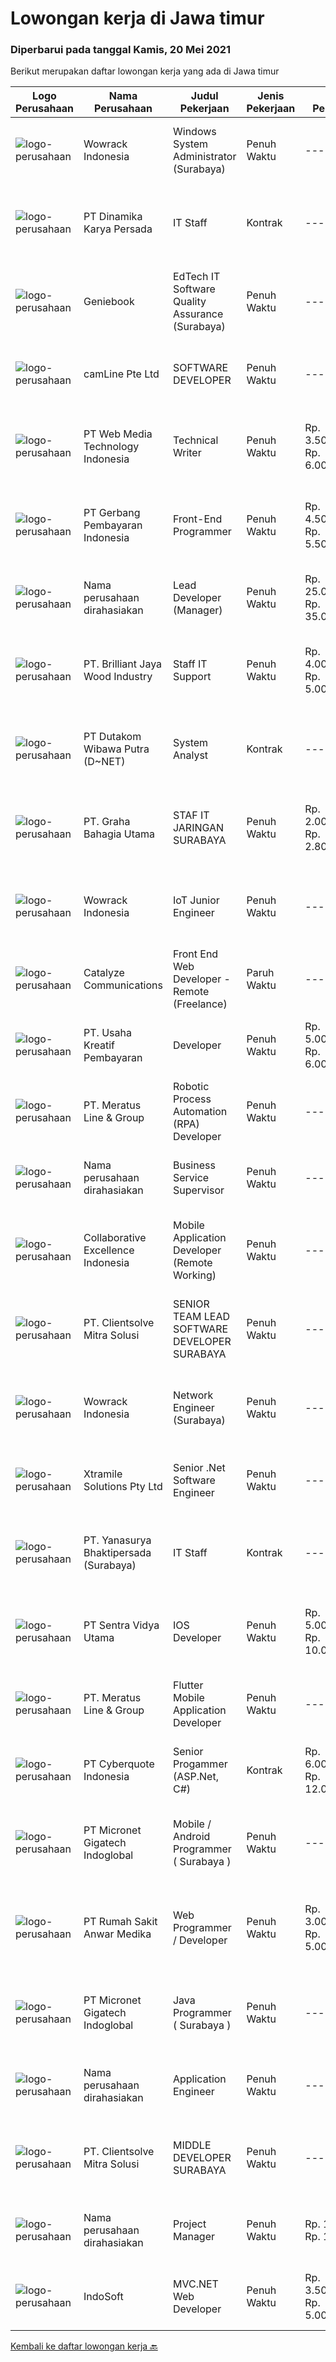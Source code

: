 
  # Lowongan kerja di Jawa timur

  ### Diperbarui pada tanggal Kamis, 20 Mei 2021

  Berikut merupakan daftar lowongan kerja yang ada di Jawa timur

  |Logo Perusahaan | Nama Perusahaan | Judul Pekerjaan | Jenis Pekerjaan | Gaji Pekerjaan | Lokasi | Deskripsi | Tanggal diunggah | Pranala |
  | -------------- | --------------- | --------------- | --------- | --------- | -------------- | ------- | ----------- | ----------- |
  |![logo-perusahaan](https://image-service-cdn.seek.com.au/d075fc91208a31c23e7df3eb10274258436fafe8/ee4dce1061f3f616224767ad58cb2fc751b8d2dc)|Wowrack Indonesia|Windows System Administrator (Surabaya)|Penuh Waktu|---|Surabaya|Responsibilities:      Assist in overseeing trouble ticket queues and resolve issues that our Tier1 support team is unable to resolve. Create and...|Kamis, 20 Mei 2021|https://www.jobstreet.co.id/id/job/windows-system-administrator-surabaya-3533568?token=0~771219d0-a977-4bdf-bc01-ef84b055d722&sectionRank=1&jobId=jobstreet-id-job-3533568|
|![logo-perusahaan](https://image-service-cdn.seek.com.au/96d7ecaedab15c3be741e78f1bcb116f199eeabc/ee4dce1061f3f616224767ad58cb2fc751b8d2dc)|PT Dinamika Karya Persada|IT Staff|Kontrak|---|Pasuruan|Bertanggung jawab atas operasional yang terkait dengan IT untuk menunjang aktifitas kerja di perusahaan serta pengembangan website, aplikasi dan...|Rabu, 19 Mei 2021|https://www.jobstreet.co.id/id/job/it-staff-3533190?token=0~771219d0-a977-4bdf-bc01-ef84b055d722&sectionRank=2&jobId=jobstreet-id-job-3533190|
|![logo-perusahaan](https://image-service-cdn.seek.com.au/36ca9d65c4cc7a0e131fbde1100e1a5259898cc6/ee4dce1061f3f616224767ad58cb2fc751b8d2dc)|Geniebook|EdTech IT Software Quality Assurance (Surabaya)|Penuh Waktu|---|Surabaya|Expanding exponentially across South East Asia, Geniebook is on the lookout for global talents to create an impact with our team. We offer many...|Rabu, 19 Mei 2021|https://www.jobstreet.co.id/id/job/edtech-it-software-quality-assurance-surabaya-8519902/origin/sg?token=0~771219d0-a977-4bdf-bc01-ef84b055d722&sectionRank=3&jobId=jobstreet-sg-job-8519902|
|![logo-perusahaan](https://image-service-cdn.seek.com.au/19b64dc0cc941a960602e28f7d4304abd327b95c/ee4dce1061f3f616224767ad58cb2fc751b8d2dc)|camLine  Pte Ltd|SOFTWARE DEVELOPER|Penuh Waktu|---|Surabaya|Currently is work-from-home arrangement until further noticeJob Description : Involve in the entire development cycle from requirements analysis to...|Rabu, 19 Mei 2021|https://www.jobstreet.co.id/id/job/software-developer-3532961?token=0~771219d0-a977-4bdf-bc01-ef84b055d722&sectionRank=4&jobId=jobstreet-id-job-3532961|
|![logo-perusahaan](https://image-service-cdn.seek.com.au/2e906732392d6cfad85fb17ce0e2fbf025fe95da/ee4dce1061f3f616224767ad58cb2fc751b8d2dc)|PT Web Media Technology Indonesia|Technical Writer|Penuh Waktu|Rp. 3.500.000-Rp. 6.000.000|Surabaya|Niagahoster is a tech company based in Yogyakarta that provides web-hosting services. With a team full of marketing professionals we are looking for a...|Rabu, 19 Mei 2021|https://www.jobstreet.co.id/id/job/technical-writer-3532816?token=0~771219d0-a977-4bdf-bc01-ef84b055d722&sectionRank=5&jobId=jobstreet-id-job-3532816|
|![logo-perusahaan](https://image-service-cdn.seek.com.au/a9edba7ce79c8673e1e03bc4dae8d52d2d12d887/ee4dce1061f3f616224767ad58cb2fc751b8d2dc)|PT Gerbang Pembayaran Indonesia|Front-End Programmer|Penuh Waktu|Rp. 4.500.000-Rp. 5.500.000|Surabaya|Grup perusahaan kami membutuhkan karyawan pada posisi Staf Front-End Programmer.Kualifikasi: Pendidikan minimal D3 Komputer atau bidang sejenisnya...|Rabu, 19 Mei 2021|https://www.jobstreet.co.id/id/job/front-end-programmer-3518807?token=0~771219d0-a977-4bdf-bc01-ef84b055d722&sectionRank=6&jobId=jobstreet-id-job-3518807|
|![logo-perusahaan](https://us.123rf.com/450wm/pavelstasevich/pavelstasevich1811/pavelstasevich181101027/112815900-stock-vector-no-image-available-icon-flat-vector.jpg?ver=6)|Nama perusahaan dirahasiakan|Lead Developer (Manager)|Penuh Waktu|Rp. 25.000.000-Rp. 35.000.000|Jawa Timur|Ensure that the team continues to deliver high-quality results that satisfy clients' and partners' web technology needs. Foster a culture of...|Rabu, 19 Mei 2021|https://www.jobstreet.co.id/id/job/lead-developer-manager-3533160?token=0~771219d0-a977-4bdf-bc01-ef84b055d722&sectionRank=7&jobId=jobstreet-id-job-3533160|
|![logo-perusahaan](https://image-service-cdn.seek.com.au/f0aff997b03ef300c2b6fe93b394f69c3677fa06/ee4dce1061f3f616224767ad58cb2fc751b8d2dc)|PT. Brilliant Jaya Wood Industry|Staff IT Support|Penuh Waktu|Rp. 4.000.000-Rp. 5.000.000|Gresik|1. Maintenance mikrotik router, fiber optik kabel, access point, dan perangkat networking instruments lainnya.2. Maintenance web server dan mail...|Senin, 17 Mei 2021|https://www.jobstreet.co.id/id/job/staff-it-support-3530473?token=0~771219d0-a977-4bdf-bc01-ef84b055d722&sectionRank=8&jobId=jobstreet-id-job-3530473|
|![logo-perusahaan](https://image-service-cdn.seek.com.au/d62de07886a543c50079c8872641dc034793da4b/ee4dce1061f3f616224767ad58cb2fc751b8d2dc)|PT Dutakom Wibawa Putra (D~NET)|System Analyst|Kontrak|---|Surabaya|Memiliki latar belakang pendidikan bidang Teknologi Informasi, Sistem Informasi / Serumpun Memiliki pengalaman melaksanakan minimum 3 (tiga) siklus...|Rabu, 19 Mei 2021|https://www.jobstreet.co.id/id/job/system-analyst-3532460?token=0~771219d0-a977-4bdf-bc01-ef84b055d722&sectionRank=9&jobId=jobstreet-id-job-3532460|
|![logo-perusahaan](https://image-service-cdn.seek.com.au/c9fe90834dc7957ecb6d7006ac7e1fb4f5022124/ee4dce1061f3f616224767ad58cb2fc751b8d2dc)|PT. Graha Bahagia Utama|STAF IT JARINGAN SURABAYA|Penuh Waktu|Rp. 2.000.000-Rp. 2.800.000|Surabaya|Usia maksimal 35 tahun Pendidikan minimal SMK (Komputer Jaringan) Pengalaman minimal 1 tahun Bersedia ditempatkan di Surabaya Bertanggung jawab...|Rabu, 19 Mei 2021|https://www.jobstreet.co.id/id/job/staf-it-jaringan-surabaya-3532344?token=0~771219d0-a977-4bdf-bc01-ef84b055d722&sectionRank=10&jobId=jobstreet-id-job-3532344|
|![logo-perusahaan](https://image-service-cdn.seek.com.au/d075fc91208a31c23e7df3eb10274258436fafe8/ee4dce1061f3f616224767ad58cb2fc751b8d2dc)|Wowrack Indonesia|IoT Junior Engineer|Penuh Waktu|---|Surabaya|Requirements :  Holds a Diploma/Bachelor Degree in Computer Science/Computer Engineering or related fields Good in English Able to work in a team and...|Kamis, 20 Mei 2021|https://www.jobstreet.co.id/id/job/iot-junior-engineer-3533596?token=0~771219d0-a977-4bdf-bc01-ef84b055d722&sectionRank=11&jobId=jobstreet-id-job-3533596|
|![logo-perusahaan](https://image-service-cdn.seek.com.au/03a304b22478b75485b9e4c2a6a4429e414e5def/ee4dce1061f3f616224767ad58cb2fc751b8d2dc)|Catalyze Communications|Front End Web Developer - Remote (Freelance)|Paruh Waktu|---|Jawa Timur|As part of our ongoing expansion, we seek a reliable, detailed, and experienced freelance Front end Web Developer to develop website projects using...|Rabu, 19 Mei 2021|https://www.jobstreet.co.id/id/job/front-end-web-developer-remote-freelance-3532928?token=0~771219d0-a977-4bdf-bc01-ef84b055d722&sectionRank=12&jobId=jobstreet-id-job-3532928|
|![logo-perusahaan](https://image-service-cdn.seek.com.au/aa0209764981d048b2c2a22a7ace434f6c54ae2c/ee4dce1061f3f616224767ad58cb2fc751b8d2dc)|PT. Usaha Kreatif Pembayaran|Developer|Penuh Waktu|Rp. 5.000.000-Rp. 6.000.000|Surabaya|Requirement : Diutamakan lulusan s1 jurusan Sistem Informasi, Teknik Informatika, Computer Science, atau jurusan sejenis lainnya. Memiliki pengalaman...|Selasa, 18 Mei 2021|https://www.jobstreet.co.id/id/job/developer-3531353?token=0~771219d0-a977-4bdf-bc01-ef84b055d722&sectionRank=13&jobId=jobstreet-id-job-3531353|
|![logo-perusahaan](https://image-service-cdn.seek.com.au/b01967b2e29b6583b9f8d42d9633f4c1f0e8543b/ee4dce1061f3f616224767ad58cb2fc751b8d2dc)|PT. Meratus Line & Group|Robotic Process Automation (RPA) Developer|Penuh Waktu|---|Surabaya|We are looking for RPA Developers to join our team of highly professional Software Developers. To be successful, you’ll need experience in...|Rabu, 19 Mei 2021|https://www.jobstreet.co.id/id/job/robotic-process-automation-rpa-developer-3527608?token=0~771219d0-a977-4bdf-bc01-ef84b055d722&sectionRank=14&jobId=jobstreet-id-job-3527608|
|![logo-perusahaan](https://us.123rf.com/450wm/pavelstasevich/pavelstasevich1811/pavelstasevich181101027/112815900-stock-vector-no-image-available-icon-flat-vector.jpg?ver=6)|Nama perusahaan dirahasiakan|Business Service Supervisor|Penuh Waktu|---|Jember|Job Descriptions : Overseeing information technology that emphasizes treating IT offerings as part of the larger company strategy, and provisioning IT...|Selasa, 18 Mei 2021|https://www.jobstreet.co.id/id/job/business-service-supervisor-3531449?token=0~771219d0-a977-4bdf-bc01-ef84b055d722&sectionRank=15&jobId=jobstreet-id-job-3531449|
|![logo-perusahaan](https://image-service-cdn.seek.com.au/7145b1ba6bc0dbd678e2bf86d776dd2b1b9b81f6/ee4dce1061f3f616224767ad58cb2fc751b8d2dc)|Collaborative Excellence Indonesia|Mobile Application Developer (Remote Working)|Penuh Waktu|---|Jawa Timur|Responsibilities: Capable of understanding and delivering development according to plan Understanding software development lifecycle, solution,...|Rabu, 19 Mei 2021|https://www.jobstreet.co.id/id/job/mobile-application-developer-remote-working-3524195?token=0~771219d0-a977-4bdf-bc01-ef84b055d722&sectionRank=16&jobId=jobstreet-id-job-3524195|
|![logo-perusahaan](https://image-service-cdn.seek.com.au/5b33a822ecd0420b97dc4c4912431cb06e9d3321/ee4dce1061f3f616224767ad58cb2fc751b8d2dc)|PT. Clientsolve Mitra Solusi|SENIOR  TEAM LEAD  SOFTWARE  DEVELOPER SURABAYA|Penuh Waktu|---|Surabaya|Job Description: Managing the delivery of multiple complex simultaneous system development projects from design through to release. Working closely...|Selasa, 18 Mei 2021|https://www.jobstreet.co.id/id/job/senior-team-lead-software-developer-surabaya-3522080?token=0~771219d0-a977-4bdf-bc01-ef84b055d722&sectionRank=17&jobId=jobstreet-id-job-3522080|
|![logo-perusahaan](https://image-service-cdn.seek.com.au/d075fc91208a31c23e7df3eb10274258436fafe8/ee4dce1061f3f616224767ad58cb2fc751b8d2dc)|Wowrack Indonesia|Network Engineer (Surabaya)|Penuh Waktu|---|Surabaya|Responsibilities: Operate and maintain corporate and customers network (switches,routers,firewalls and loadbalancers) Monitor the network performance...|Kamis, 20 Mei 2021|https://www.jobstreet.co.id/id/job/network-engineer-surabaya-3533557?token=0~771219d0-a977-4bdf-bc01-ef84b055d722&sectionRank=18&jobId=jobstreet-id-job-3533557|
|![logo-perusahaan](https://image-service-cdn.seek.com.au/886dbb766c5bd832cea6f1bb5b5374b094ca8917/ee4dce1061f3f616224767ad58cb2fc751b8d2dc)|Xtramile Solutions Pty Ltd|Senior .Net Software Engineer|Penuh Waktu|---|Jawa Timur|Innovative job opportunity offering a high salary package, attractive bonus remuneration and full remote working arrangement.This role will help...|Kamis, 20 Mei 2021|https://www.jobstreet.co.id/id/job/senior-net-software-engineer-3533449?token=0~771219d0-a977-4bdf-bc01-ef84b055d722&sectionRank=19&jobId=jobstreet-id-job-3533449|
|![logo-perusahaan](https://image-service-cdn.seek.com.au/7bc019dafec952177a63b5ffb17a8a8aa914720c/ee4dce1061f3f616224767ad58cb2fc751b8d2dc)|PT. Yanasurya Bhaktipersada (Surabaya)|IT Staff|Kontrak|---|Sidoarjo|Tugas: Memenuhi kebutuhan manajemen dalam pembuatan dan pengembangan program dengan mempertimbangkan kemudahan penggunanya (user friendly) Maintenance...|Senin, 17 Mei 2021|https://www.jobstreet.co.id/id/job/it-staff-3529956?token=0~771219d0-a977-4bdf-bc01-ef84b055d722&sectionRank=20&jobId=jobstreet-id-job-3529956|
|![logo-perusahaan](https://image-service-cdn.seek.com.au/89a4b4d8e6af0c01c230c2b1f638fbea996731cb/ee4dce1061f3f616224767ad58cb2fc751b8d2dc)|PT Sentra Vidya Utama|IOS Developer|Penuh Waktu|Rp. 5.000.000-Rp. 10.000.000|Surabaya|REQUIREMENTS : Have experience of iOS Development Have published one or more iOS apps in the app store A deep familiarity with swift, Objective-C. C++...|Rabu, 19 Mei 2021|https://www.jobstreet.co.id/id/job/ios-developer-3527920?token=0~771219d0-a977-4bdf-bc01-ef84b055d722&sectionRank=21&jobId=jobstreet-id-job-3527920|
|![logo-perusahaan](https://image-service-cdn.seek.com.au/b01967b2e29b6583b9f8d42d9633f4c1f0e8543b/ee4dce1061f3f616224767ad58cb2fc751b8d2dc)|PT. Meratus Line & Group|Flutter Mobile Application Developer|Penuh Waktu|---|Surabaya|We are looking for a Mobile Application Developer who is an expert in building applications for Android and iOS devices using Flutter Technology As a...|Rabu, 19 Mei 2021|https://www.jobstreet.co.id/id/job/flutter-mobile-application-developer-3523631?token=0~771219d0-a977-4bdf-bc01-ef84b055d722&sectionRank=22&jobId=jobstreet-id-job-3523631|
|![logo-perusahaan](https://image-service-cdn.seek.com.au/c0a514b2bc3b002e40167d5a52d4577ed96a4f9f/ee4dce1061f3f616224767ad58cb2fc751b8d2dc)|PT Cyberquote Indonesia|Senior Progammer (ASP.Net, C#)|Kontrak|Rp. 6.000.000-Rp. 12.000.000|Surabaya|Responsibilities Design, develop and maintain frontend application in a reuseable and easy to change manner to support business growth. Develop and...|Rabu, 19 Mei 2021|https://www.jobstreet.co.id/id/job/senior-progammer-asp-net-c-3528293?token=0~771219d0-a977-4bdf-bc01-ef84b055d722&sectionRank=23&jobId=jobstreet-id-job-3528293|
|![logo-perusahaan](https://image-service-cdn.seek.com.au/900127a6526b8d16052f77257b0985206ac0f8d2/ee4dce1061f3f616224767ad58cb2fc751b8d2dc)|PT Micronet Gigatech Indoglobal|Mobile / Android Programmer  ( Surabaya )|Penuh Waktu|---|Surabaya|Kualifikasi : Berpengalaman sebagai programmer selama minimum 1 tahun (fresh graduate welcome) Memiliki kemampuan membuat apps mobile khususnya...|Selasa, 18 Mei 2021|https://www.jobstreet.co.id/id/job/mobile-android-programmer-surabaya-3522227?token=0~771219d0-a977-4bdf-bc01-ef84b055d722&sectionRank=24&jobId=jobstreet-id-job-3522227|
|![logo-perusahaan](https://image-service-cdn.seek.com.au/3a6c2b428606f5e003e4942f9212030098d2ff6b/ee4dce1061f3f616224767ad58cb2fc751b8d2dc)|PT Rumah Sakit Anwar Medika|Web Programmer / Developer|Penuh Waktu|Rp. 3.000.000-Rp. 5.000.000|Sidoarjo|1. Mahir pemrograman PHP dan menguasai framework CodeIgniter2. Menguasai database Postgresql dan mySQL3. Menyertakan link github source code project...|Rabu, 19 Mei 2021|https://www.jobstreet.co.id/id/job/web-programmer-developer-3528015?token=0~771219d0-a977-4bdf-bc01-ef84b055d722&sectionRank=25&jobId=jobstreet-id-job-3528015|
|![logo-perusahaan](https://image-service-cdn.seek.com.au/900127a6526b8d16052f77257b0985206ac0f8d2/ee4dce1061f3f616224767ad58cb2fc751b8d2dc)|PT Micronet Gigatech Indoglobal|Java Programmer ( Surabaya )|Penuh Waktu|---|Surabaya|Kualifikasi : Berpengalaman sebagai programmer selama minimum 1 tahun (fresh graduate welcome) Memiliki kemampuan membuat apps mobile khususnya...|Selasa, 18 Mei 2021|https://www.jobstreet.co.id/id/job/java-programmer-surabaya-3522223?token=0~771219d0-a977-4bdf-bc01-ef84b055d722&sectionRank=26&jobId=jobstreet-id-job-3522223|
|![logo-perusahaan](https://us.123rf.com/450wm/pavelstasevich/pavelstasevich1811/pavelstasevich181101027/112815900-stock-vector-no-image-available-icon-flat-vector.jpg?ver=6)|Nama perusahaan dirahasiakan|Application Engineer|Penuh Waktu|---|Jember|Develop Applications, Improve Existing Software, Provide Technical Support, Assess Business User's Requirement.Job Requirements: Minimum S1 in...|Selasa, 18 Mei 2021|https://www.jobstreet.co.id/id/job/application-engineer-3531397?token=0~771219d0-a977-4bdf-bc01-ef84b055d722&sectionRank=27&jobId=jobstreet-id-job-3531397|
|![logo-perusahaan](https://image-service-cdn.seek.com.au/5b33a822ecd0420b97dc4c4912431cb06e9d3321/ee4dce1061f3f616224767ad58cb2fc751b8d2dc)|PT. Clientsolve Mitra Solusi|MIDDLE  DEVELOPER  SURABAYA|Penuh Waktu|---|Surabaya|Candidate must possess at least Bachelor's Degree (S1) in Computer Science, Information Technology or equivalent. Preferable from reputable University...|Selasa, 18 Mei 2021|https://www.jobstreet.co.id/id/job/middle-developer-surabaya-3522063?token=0~771219d0-a977-4bdf-bc01-ef84b055d722&sectionRank=28&jobId=jobstreet-id-job-3522063|
|![logo-perusahaan](https://us.123rf.com/450wm/pavelstasevich/pavelstasevich1811/pavelstasevich181101027/112815900-stock-vector-no-image-available-icon-flat-vector.jpg?ver=6)|Nama perusahaan dirahasiakan|Project Manager|Penuh Waktu|Rp. 1.200-Rp. 1.600|Jawa Timur|Candidate must possess at least a Bachelor's Degree, Post Graduate Diploma, Professional Degree, Master's Degree, Others or equivalent. Required...|Senin, 17 Mei 2021|https://www.jobstreet.co.id/id/job/project-manager-8544433/origin/sg?token=0~771219d0-a977-4bdf-bc01-ef84b055d722&sectionRank=29&jobId=jobstreet-sg-job-8544433|
|![logo-perusahaan](https://image-service-cdn.seek.com.au/3e0e8ccd12ea79714fbbd6059f86cd392019e497/ee4dce1061f3f616224767ad58cb2fc751b8d2dc)|IndoSoft|MVC.NET Web Developer|Penuh Waktu|Rp. 3.500.000-Rp. 5.000.000|Malang|We are looking for a skilled Web Developer who will be responsible for developing and/or designing websites for our clients. You will be working...|Selasa, 18 Mei 2021|https://www.jobstreet.co.id/id/job/mvc-net-web-developer-3522447?token=0~771219d0-a977-4bdf-bc01-ef84b055d722&sectionRank=30&jobId=jobstreet-id-job-3522447|


  [Kembali ke daftar lowongan kerja 🔙](../README.md#daftar-lowongan-kerja)
  